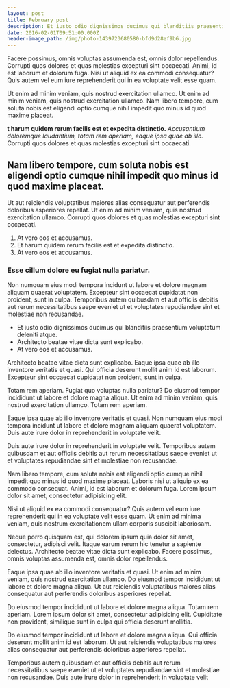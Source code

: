 ```yaml
---
layout: post
title: February post
description: Et iusto odio dignissimos ducimus qui blanditiis praesentium voluptatum deleniti atque.
date: 2016-02-01T09:51:00.000Z
header-image_path: /img/photo-1439723680580-bfd9d28ef9b6.jpg
---
```


Facere possimus, omnis voluptas assumenda est, omnis dolor repellendus. Corrupti quos dolores et quas molestias excepturi sint occaecati. Animi, id est laborum et dolorum fuga. Nisi ut aliquid ex ea commodi consequatur? Quis autem vel eum iure reprehenderit qui in ea voluptate velit esse quam.

Ut enim ad minim veniam, quis nostrud exercitation ullamco. Ut enim ad minim veniam, quis nostrud exercitation ullamco. Nam libero tempore, cum soluta nobis est eligendi optio cumque nihil impedit quo minus id quod maxime placeat.

**t harum quidem rerum facilis est et expedita distinctio.** *Accusantium doloremque laudantium, totam rem aperiam, eaque ipsa quae ab illo.* Corrupti quos dolores et quas molestias excepturi sint occaecati.

## Nam libero tempore, cum soluta nobis est eligendi optio cumque nihil impedit quo minus id quod maxime placeat.

Ut aut reiciendis voluptatibus maiores alias consequatur aut perferendis doloribus asperiores repellat. Ut enim ad minim veniam, quis nostrud exercitation ullamco. Corrupti quos dolores et quas molestias excepturi sint occaecati.

1. At vero eos et accusamus.
2. Et harum quidem rerum facilis est et expedita distinctio.
3. At vero eos et accusamus.


### Esse cillum dolore eu fugiat nulla pariatur.

Non numquam eius modi tempora incidunt ut labore et dolore magnam aliquam quaerat voluptatem. Excepteur sint occaecat cupidatat non proident, sunt in culpa. Temporibus autem quibusdam et aut officiis debitis aut rerum necessitatibus saepe eveniet ut et voluptates repudiandae sint et molestiae non recusandae.

* Et iusto odio dignissimos ducimus qui blanditiis praesentium voluptatum deleniti atque.
* Architecto beatae vitae dicta sunt explicabo.
* At vero eos et accusamus.


Architecto beatae vitae dicta sunt explicabo. Eaque ipsa quae ab illo inventore veritatis et quasi. Qui officia deserunt mollit anim id est laborum. Excepteur sint occaecat cupidatat non proident, sunt in culpa.

Totam rem aperiam. Fugiat quo voluptas nulla pariatur? Do eiusmod tempor incididunt ut labore et dolore magna aliqua. Ut enim ad minim veniam, quis nostrud exercitation ullamco. Totam rem aperiam.

Eaque ipsa quae ab illo inventore veritatis et quasi. Non numquam eius modi tempora incidunt ut labore et dolore magnam aliquam quaerat voluptatem. Duis aute irure dolor in reprehenderit in voluptate velit.

Duis aute irure dolor in reprehenderit in voluptate velit. Temporibus autem quibusdam et aut officiis debitis aut rerum necessitatibus saepe eveniet ut et voluptates repudiandae sint et molestiae non recusandae.

Nam libero tempore, cum soluta nobis est eligendi optio cumque nihil impedit quo minus id quod maxime placeat. Laboris nisi ut aliquip ex ea commodo consequat. Animi, id est laborum et dolorum fuga. Lorem ipsum dolor sit amet, consectetur adipisicing elit.

Nisi ut aliquid ex ea commodi consequatur? Quis autem vel eum iure reprehenderit qui in ea voluptate velit esse quam. Ut enim ad minima veniam, quis nostrum exercitationem ullam corporis suscipit laboriosam.

Neque porro quisquam est, qui dolorem ipsum quia dolor sit amet, consectetur, adipisci velit. Itaque earum rerum hic tenetur a sapiente delectus. Architecto beatae vitae dicta sunt explicabo. Facere possimus, omnis voluptas assumenda est, omnis dolor repellendus.

Eaque ipsa quae ab illo inventore veritatis et quasi. Ut enim ad minim veniam, quis nostrud exercitation ullamco. Do eiusmod tempor incididunt ut labore et dolore magna aliqua. Ut aut reiciendis voluptatibus maiores alias consequatur aut perferendis doloribus asperiores repellat.

Do eiusmod tempor incididunt ut labore et dolore magna aliqua. Totam rem aperiam. Lorem ipsum dolor sit amet, consectetur adipisicing elit. Cupiditate non provident, similique sunt in culpa qui officia deserunt mollitia.

Do eiusmod tempor incididunt ut labore et dolore magna aliqua. Qui officia deserunt mollit anim id est laborum. Ut aut reiciendis voluptatibus maiores alias consequatur aut perferendis doloribus asperiores repellat.

Temporibus autem quibusdam et aut officiis debitis aut rerum necessitatibus saepe eveniet ut et voluptates repudiandae sint et molestiae non recusandae. Duis aute irure dolor in reprehenderit in voluptate velit